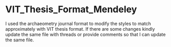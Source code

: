 # VIT_Thesis_Format_Mendeley
I used the archaeometry journal format to modify the styles to match approximately with VIT thesis format. If there are some changes kindly update the same file with threads or provide comments so that I can update the same file.
